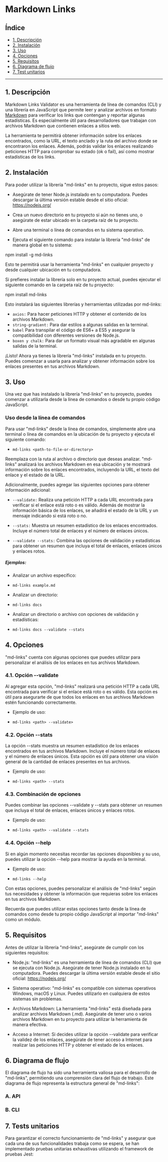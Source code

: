 # Markdown Links

## Índice

* [1. Descripción](#1-descripción)
* [2. Instalación](#2-instalación)
* [3. Uso](#3-uso)
* [4. Opciones](#4-opciones)
* [5. Requisitos](#5-requisitos)
* [6. Diagrama de flujo](#6-diagrama)
* [7. Test unitarios](#7-tests)


***
## 1. Descripción

Markdown Links Validator es una herramienta de línea de comandos (CLI) y una librería en JavaScript que permite leer y analizar archivos en formato [Markdown](https://es.wikipedia.org/wiki/Markdown) para verificar los links que contengan y reportar algunas estadísticas. Es especialmente útil para desarrolladores que trabajan con archivos Markdown que contienen enlaces a sitios web.

La herramienta te permitirá obtener información sobre los enlaces encontrados, como la URL, el texto anclado y la ruta del archivo donde se encontraron los enlaces. Además, podrás validar los enlaces realizando peticiones HTTP para comprobar su estado (ok o fail), así como mostrar estadísticas de los links.

## 2. Instalación

Para poder utilizar la librería "md-links" en tu proyecto, sigue estos pasos:

* Asegúrate de tener Node.js instalado en tu computadora. Puedes descargar la última versión estable desde el sitio oficial: https://nodejs.org/

* Crea un nuevo directorio en tu proyecto si aún no tienes uno, o asegúrate de estar ubicado en la carpeta raíz de tu proyecto.

* Abre una terminal o línea de comandos en tu sistema operativo.

* Ejecuta el siguiente comando para instalar la librería "md-links" de manera global en tu sistema:

npm install -g md-links

Esto te permitirá usar la herramienta "md-links" en cualquier proyecto y desde cualquier ubicación en tu computadora.

Si prefieres instalar la librería solo en tu proyecto actual, puedes ejecutar el siguiente comando en la carpeta raíz de tu proyecto:

npm install md-links

Esto instalará las siguientes librerías y herramientas utilizadas por md-links:

* `axios:` Para hacer peticiones HTTP y obtener el contenido de los archivos Markdown.
* `string-gradient:` Para dar estilos a algunas salidas en la terminal.
* `babel` Para transpilar el código de ES6+ a ES5 y asegurar la compatibilidad con diferentes versiones de Node.js.
* `boxen y chalk:`   Para dar un formato visual más agradable en algunas salidas de la terminal.

¡Listo! Ahora ya tienes la librería "md-links" instalada en tu proyecto. Puedes comenzar a usarla para analizar y obtener información sobre los enlaces presentes en tus archivos Markdown.

## 3. Uso

Una vez que has instalado la librería "md-links" en tu proyecto, puedes comenzar a utilizarla desde la línea de comandos o desde tu propio código JavaScript.
### Uso desde la línea de comandos

Para usar "md-links" desde la línea de comandos, simplemente abre una terminal o línea de comandos en la ubicación de tu proyecto y ejecuta el siguiente comando:

* `md-links <path-to-file-or-directory>`

Reemplaza <path-to-file-or-directory> con la ruta al archivo o directorio que deseas analizar. "md-links" analizará los archivos Markdown en esa ubicación y te mostrará información sobre los enlaces encontrados, incluyendo la URL, el texto del enlace y el estado de la URL.

Adicionalmente, puedes agregar las siguientes opciones para obtener información adicional:

* `--validate:` Realiza una petición HTTP a cada URL encontrada para verificar si el enlace está roto o es válido. Además de mostrar la información básica de los enlaces, se añadirá el estado de la URL y un mensaje indicando si está roto o no.

* `--stats:` Muestra un resumen estadístico de los enlaces encontrados. Incluye el número total de enlaces y el número de enlaces únicos.

* `--validate --stats:` Combina las opciones de validación y estadísticas para obtener un resumen que incluya el total de enlaces, enlaces únicos y enlaces rotos.

##### Ejemplos:

* Analizar un archivo específico:

* `md-links example.md`

* Analizar un directorio:

* `md-links docs`

* Analizar un directorio o archivo con opciones de validación y estadísticas:

* `md-links docs --validate --stats`

## 4. Opciones

"md-links" cuenta con algunas opciones que puedes utilizar para personalizar el análisis de los enlaces en tus archivos Markdown.

### 4.1. Opción --validate

Al agregar esta opción, "md-links" realizará una petición HTTP a cada URL encontrada para verificar si el enlace está roto o es válido. Esta opción es útil para asegurarte de que todos los enlaces en tus archivos Markdown estén funcionando correctamente.

* Ejemplo de uso:

* `md-links <path> --validate>`

### 4.2. Opción --stats

La opción --stats muestra un resumen estadístico de los enlaces encontrados en tus archivos Markdown. Incluye el número total de enlaces y el número de enlaces únicos. Esta opción es útil para obtener una visión general de la cantidad de enlaces presentes en tus archivos.

* Ejemplo de uso:

* `md-links <path> --stats`

### 4.3. Combinación de opciones

Puedes combinar las opciones --validate y --stats para obtener un resumen que incluya el total de enlaces, enlaces únicos y enlaces rotos.

* Ejemplo de uso:

* `md-links <path> --validate --stats`

### 4.4. Opción --help

Si en algún momento necesitas recordar las opciones disponibles y su uso, puedes utilizar la opción --help para mostrar la ayuda en la terminal.

* Ejemplo de uso:

* `md-links --help`

Con estas opciones, puedes personalizar el análisis de "md-links" según tus necesidades y obtener la información que requieras sobre los enlaces en tus archivos Markdown.

Recuerda que puedes utilizar estas opciones tanto desde la línea de comandos como desde tu propio código JavaScript al importar "md-links" como un módulo.

## 5. Requisitos

Antes de utilizar la librería "md-links", asegúrate de cumplir con los siguientes requisitos:

* Node.js: "md-links" es una herramienta de línea de comandos (CLI) que se ejecuta con Node.js. Asegúrate de tener Node.js instalado en tu computadora. Puedes descargar la última versión estable desde el sitio oficial: https://nodejs.org/

* Sistema operativo: "md-links" es compatible con sistemas operativos Windows, macOS y Linux. Puedes utilizarlo en cualquiera de estos sistemas sin problemas.

* Archivos Markdown: La herramienta "md-links" está diseñada para analizar archivos Markdown (.md). Asegúrate de tener uno o varios archivos Markdown en tu proyecto para utilizar la herramienta de manera efectiva.

* Acceso a Internet: Si decides utilizar la opción --validate para verificar la validez de los enlaces, asegúrate de tener acceso a Internet para realizar las peticiones HTTP y obtener el estado de los enlaces.

## 6. Diagrama de flujo

El diagrama de flujo ha sido una herramienta valiosa para el desarrollo de "md-links", permitiendo una comprensión clara del flujo de trabajo. Este diagrama de flujo representa la estructura general de "md-links":

### A. API

### B. CLI


## 7. Tests unitarios

Para garantizar el correcto funcionamiento de "md-links" y asegurar que cada una de sus funcionalidades trabaja como se espera, se han implementado pruebas unitarias exhaustivas utilizando el framework de pruebas Jest:



